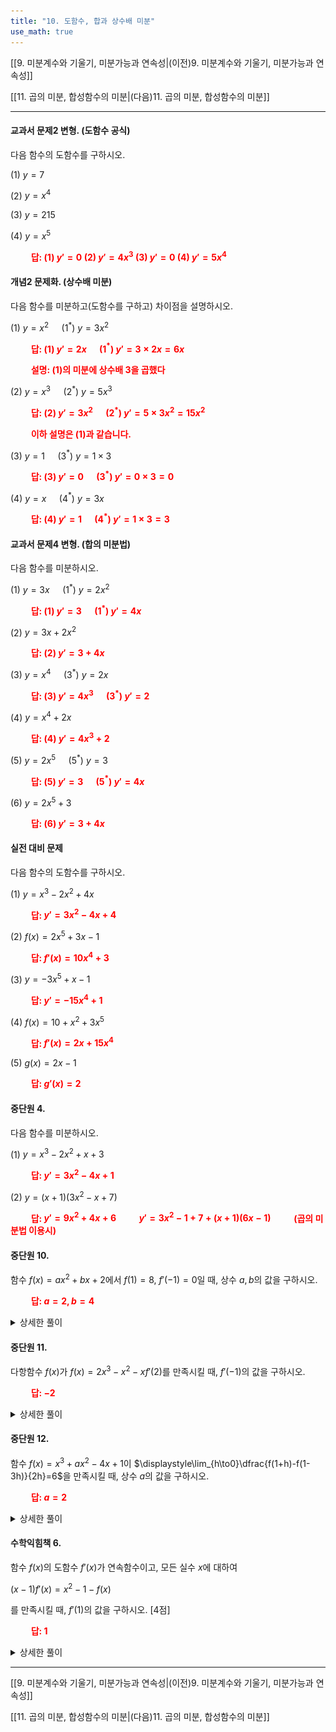 ```yaml
---
title: "10. 도함수, 합과 상수배 미분"
use_math: true
---
```

[[9. 미분계수와 기울기, 미분가능과 연속성|(이전)9. 미분계수와 기울기, 미분가능과 연속성]]

[[11. 곱의 미분, 합성함수의 미분|(다음)11. 곱의 미분, 합성함수의 미분]]

***

#### 교과서 문제2 변형. (도함수 공식)
다음 함수의 도함수를 구하시오.

(1) $y=7$

(2) $y=x^4$

(3) $y=215$

(4) $y=x^5$

**<span style="color: red;">$\qquad$답: (1) $y'=0$ (2) $y'=4x^3$ (3) $y'=0$ (4) $y'=5x^4$</span>**

#### 개념2 문제화. (상수배 미분)
다음 함수를 미분하고(도함수를 구하고) 차이점을 설명하시오.

(1) $y=x^2\quad$ (1$^*$) $y=3x^2$

**<span style="color: red;">$\qquad$답: (1) $y'=2x\quad$ (1$^*$) $y'=3\times2x=6x$</span>**

**<span style="color: red;">$\qquad$설명: (1)의 미분에 상수배 $3$을 곱했다</span>**

(2) $y=x^3\quad$ (2$^*$) $y=5x^3$

**<span style="color: red;">$\qquad$답: (2) $y'=3x^2\quad$ (2$^*$) $y'=5\times3x^2=15x^2$</span>**

**<span style="color: red;">$\qquad$이하 설명은 (1)과 같습니다.</span>**

(3) $y=1\quad$ (3$^*$) $y=1\times3$

**<span style="color: red;">$\qquad$답: (3) $y'=0\quad$ (3$^*$) $y'=0\times3=0$</span>**

(4) $y=x\quad$ (4$^*$) $y=3x$

**<span style="color: red;">$\qquad$답: (4) $y'=1\quad$ (4$^*$) $y'=1\times3=3$</span>**



#### 교과서 문제4 변형. (합의 미분법)
다음 함수를 미분하시오.

(1) $y=3x\quad$ (1$^*$) $y=2x^2$

**<span style="color: red;">$\qquad$답: (1) $y'=3\quad$ (1$^*$) $y'=4x$</span>**

(2) $y=3x+2x^2$

**<span style="color: red;">$\qquad$답: (2) $y'=3+4x$</span>**

(3) $y=x^4\quad$ (3$^*$) $y=2x$

**<span style="color: red;">$\qquad$답: (3) $y'=4x^3\quad$ (3$^*$) $y'=2$</span>**

(4) $y=x^4+2x$

**<span style="color: red;">$\qquad$답: (4) $y'=4x^3+2$</span>**

(5) $y=2x^5\quad$ (5$^*$) $y=3$

**<span style="color: red;">$\qquad$답: (5) $y'=3\quad$ (5$^*$) $y'=4x$</span>**

(6) $y=2x^5+3$

**<span style="color: red;">$\qquad$답: (6) $y'=3+4x$</span>**


#### 실전 대비 문제
다음 함수의 도함수를 구하시오.

(1) $y=x^3-2x^2+4x$

**<span style="color: red;">$\qquad$답: $y'=3x^2-4x+4$</span>**

(2) $f(x)=2x^5+3x-1$

**<span style="color: red;">$\qquad$답: $f'(x)=10x^4+3$</span>**

(3) $y=-3x^5+x-1$

**<span style="color: red;">$\qquad$답: $y'=-15x^4+1$</span>**

(4) $f(x)=10+x^2+3x^5$

**<span style="color: red;">$\qquad$답: $f'(x)=2x+15x^4$</span>**

(5) $g(x)=2x-1$

**<span style="color: red;">$\qquad$답: $g'(x)=2$</span>**

#### 중단원 4.
다음 함수를 미분하시오.

(1) $y=x^3-2x^2+x+3$

**<span style="color: red;">$\qquad$답: $y'=3x^2-4x+1$</span>**

(2) $y=(x+1)(3x^2-x+7)$

**<span style="color: red;">$\qquad$답: $y'=9x^2+4x+6$</span>**
**<span style="color: red;">$\qquad$$y'=3x^2-1+7+(x+1)(6x-1)$</span>**
**<span style="color: red;">$\qquad$(곱의 미분법 이용시)</span>**

#### 중단원 10. 
함수 $f(x)=ax^2+bx+2$에서 $f(1)=8,\ f'(-1)=0$일 때, 상수 $a, b$의 값을 구하시오.

**<span style="color: red;">$\qquad$답: $a=2, b=4$</span>**
<details>
    <summary>상세한 풀이</summary>
    <p><img src="/assets/two cs/상세풀이37.jpg"/></p>
</details> 

#### 중단원 11. 
다항함수 $f(x)$가 $f(x)=2x^3-x^2-xf'(2)$를 만족시킬 때, $f'(-1)$의 값을 구하시오.

**<span style="color: red;">$\qquad$답: $-2$</span>**
<details>
    <summary>상세한 풀이</summary>
	    <p><img src="/assets/two cs/상세풀이38.jpg"/></p>
</details> 

#### 중단원 12. 
함수 $f(x)=x^3+ax^2-4x+1$이 $\displaystyle\lim_{h\to0}\dfrac{f(1+h)-f(1-3h)}{2h}=6$을 만족시킬 때, 상수 $a$의 값을 구하시오. 

**<span style="color: red;">$\qquad$답: $a=2$</span>**
<details>
    <summary>상세한 풀이</summary>
    <p><img src="/assets/two cs/상세풀이39.jpg"/></p>
</details> 

#### 수학익힘책 6. 
함수 $f(x)$의 도함수 $f'(x)$가 연속함수이고, 모든 실수 $x$에 대하여

$(x-1)f'(x)=x^2-1-f(x)$

를 만족시킬 때, $f'(1)$의 값을 구하시오. [4점]

**<span style="color: red;">$\qquad$답: $1$</span>**
<details>
    <summary>상세한 풀이</summary>
    <p><img src="/assets/two cs/모고10.jpg"/></p>
</details> 


***

[[9. 미분계수와 기울기, 미분가능과 연속성|(이전)9. 미분계수와 기울기, 미분가능과 연속성]]

[[11. 곱의 미분, 합성함수의 미분|(다음)11. 곱의 미분, 합성함수의 미분]]